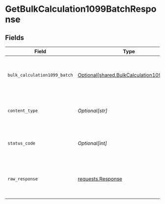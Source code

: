 # GetBulkCalculation1099BatchResponse


## Fields

| Field                                                                                            | Type                                                                                             | Required                                                                                         | Description                                                                                      |
| ------------------------------------------------------------------------------------------------ | ------------------------------------------------------------------------------------------------ | ------------------------------------------------------------------------------------------------ | ------------------------------------------------------------------------------------------------ |
| `bulk_calculation1099_batch`                                                                     | [Optional[shared.BulkCalculation1099Batch]](undefined/models/shared/bulkcalculation1099batch.md) | :heavy_minus_sign:                                                                               | A batch of items for importing as calculation 1099s                                              |
| `content_type`                                                                                   | *Optional[str]*                                                                                  | :heavy_check_mark:                                                                               | HTTP response content type for this operation                                                    |
| `status_code`                                                                                    | *Optional[int]*                                                                                  | :heavy_check_mark:                                                                               | HTTP response status code for this operation                                                     |
| `raw_response`                                                                                   | [requests.Response](https://requests.readthedocs.io/en/latest/api/#requests.Response)            | :heavy_minus_sign:                                                                               | Raw HTTP response; suitable for custom response parsing                                          |